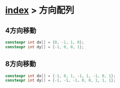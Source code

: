 # [index](index.md) > 方向配列

## 4方向移動

```cpp
constexpr int dx[] = {0, -1, 1, 0};
constexpr int dy[] = {-1, 0, 0, 1};
```

## 8方向移動

```cpp
constexpr int dx[] = {-1, 0, 1, -1, 1, -1, 0, 1};
constexpr int dy[] = {-1, -1, -1, 0, 0, 1, 1, 1};
```